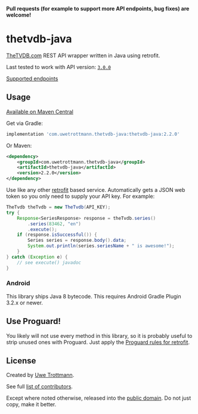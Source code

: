 **Pull requests (for example to support more API endpoints, bug fixes) are welcome!**

# thetvdb-java

[TheTVDB.com](https://www.thetvdb.com) REST API wrapper written in Java using retrofit.

Last tested to work with API version: [`3.0.0`](https://api.thetvdb.com/swagger)

[Supported endpoints](https://github.com/UweTrottmann/thetvdb-java/issues/1)

## Usage
<a href="https://search.maven.org/search?q=thetvdb-java">Available on Maven Central</a>

Get via Gradle:
```groovy
implementation 'com.uwetrottmann.thetvdb-java:thetvdb-java:2.2.0'
```

Or Maven:
```xml
<dependency>
    <groupId>com.uwetrottmann.thetvdb-java</groupId>
    <artifactId>thetvdb-java</artifactId>
    <version>2.2.0</version>
</dependency>
```

Use like any other [retrofit](https://square.github.io/retrofit) based service.
Automatically gets a JSON web token so you only need to supply your API key.
For example:

```java
TheTvdb theTvdb = new TheTvdb(API_KEY);
try {
    Response<SeriesResponse> response = theTvdb.series()
        .series(83462, "en")
        .execute();
    if (response.isSuccessful()) {
        Series series = response.body().data;
        System.out.println(series.seriesName + " is awesome!");
    }
} catch (Exception e) {
    // see execute() javadoc 
}
```

### Android
This library ships Java 8 bytecode. This requires Android Gradle Plugin 3.2.x or newer.

## Use Proguard!
You likely will not use every method in this library, so it is probably useful to strip unused ones with Proguard.
Just apply the [Proguard rules for retrofit](https://square.github.io/retrofit/#download).

## License
Created by [Uwe Trottmann](https://uwetrottmann.com).

See full [list of contributors](https://github.com/UweTrottmann/thetvdb-java/graphs/contributors).

Except where noted otherwise, released into the [public domain](UNLICENSE).
Do not just copy, make it better.
